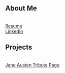 <h2>About Me</h2>
<br><a href = "cedington.github.io/Cindy%20Edington%20Resume.pdf"> Resume</a>
<br><a href = "http://www.linkedin.com/in/cindyedington">LinkedIn</a>
<h2>Projects</h2>
<br><a href = "https://codepen.io/cedington/full/akgdkO">Jane Austen Tribute Page</a>

